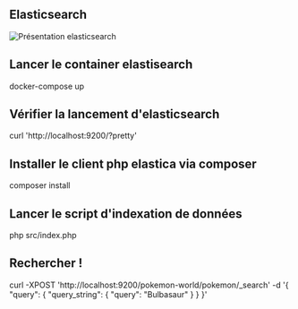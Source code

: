 
## Elasticsearch

![Présentation elasticsearch](http://blog.overnetcity.com/wp-content/uploads/2014/03/elasticsearch1.png)

## Lancer le container elastisearch
docker-compose up

## Vérifier la lancement d'elasticsearch
curl 'http://localhost:9200/?pretty'

## Installer le client php elastica via composer
composer install

## Lancer le script d'indexation de données
php src/index.php

## Rechercher !
curl -XPOST 'http://localhost:9200/pokemon-world/pokemon/_search' -d '{
            "query": {
                "query_string": {
                    "query": "Bulbasaur"
                }
            }
        }'